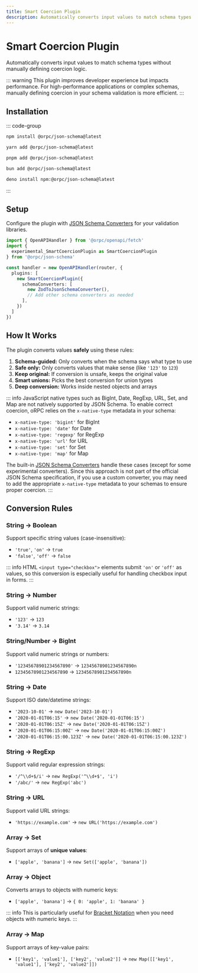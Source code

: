 ```yaml
---
title: Smart Coercion Plugin
description: Automatically converts input values to match schema types without manually defining coercion logic.
---
```


# Smart Coercion Plugin

Automatically converts input values to match schema types without manually defining coercion logic.

::: warning
This plugin improves developer experience but impacts performance. For high-performance applications or complex schemas, manually defining coercion in your schema validation is more efficient.
:::

## Installation

::: code-group

```sh [npm]
npm install @orpc/json-schema@latest
```

```sh [yarn]
yarn add @orpc/json-schema@latest
```

```sh [pnpm]
pnpm add @orpc/json-schema@latest
```

```sh [bun]
bun add @orpc/json-schema@latest
```

```sh [deno]
deno install npm:@orpc/json-schema@latest
```

:::

## Setup

Configure the plugin with [JSON Schema Converters](/docs/openapi/openapi-specification#generating-specifications) for your validation libraries.

```ts
import { OpenAPIHandler } from '@orpc/openapi/fetch'
import {
  experimental_SmartCoercionPlugin as SmartCoercionPlugin
} from '@orpc/json-schema'

const handler = new OpenAPIHandler(router, {
  plugins: [
    new SmartCoercionPlugin({
      schemaConverters: [
        new ZodToJsonSchemaConverter(),
        // Add other schema converters as needed
      ],
    })
  ]
})
```

## How It Works

The plugin converts values **safely** using these rules:

1. **Schema-guided:** Only converts when the schema says what type to use
2. **Safe only:** Only converts values that make sense (like `'123'` to `123`)
3. **Keep original:** If conversion is unsafe, keeps the original value
4. **Smart unions:** Picks the best conversion for union types
5. **Deep conversion:** Works inside nested objects and arrays

::: info
JavaScript native types such as BigInt, Date, RegExp, URL, Set, and Map are not natively supported by JSON Schema. To enable correct coercion, oRPC relies on the `x-native-type` metadata in your schema:

- `x-native-type: 'bigint'` for BigInt
- `x-native-type: 'date'` for Date
- `x-native-type: 'regexp'` for RegExp
- `x-native-type: 'url'` for URL
- `x-native-type: 'set'` for Set
- `x-native-type: 'map'` for Map

The built-in [JSON Schema Converters](/docs/openapi/openapi-specification#generating-specifications) handle these cases (except for some experimental converters). Since this approach is not part of the official JSON Schema specification, if you use a custom converter, you may need to add the appropriate `x-native-type` metadata to your schemas to ensure proper coercion.
:::

## Conversion Rules

### String → Boolean

Support specific string values (case-insensitive):

- `'true'`, `'on'` → `true`
- `'false'`, `'off'` → `false`

::: info
HTML `<input type="checkbox">` elements submit `'on'` or `'off'` as values, so this conversion is especially useful for handling checkbox input in forms.
:::

### String → Number

Support valid numeric strings:

- `'123'` → `123`
- `'3.14'` → `3.14`

### String/Number → BigInt

Support valid numeric strings or numbers:

- `'12345678901234567890'` → `12345678901234567890n`
- `12345678901234567890` → `12345678901234567890n`

### String → Date

Support ISO date/datetime strings:

- `'2023-10-01'` → `new Date('2023-10-01')`
- `'2020-01-01T06:15'` → `new Date('2020-01-01T06:15')`
- `'2020-01-01T06:15Z'` → `new Date('2020-01-01T06:15Z')`
- `'2020-01-01T06:15:00Z'` → `new Date('2020-01-01T06:15:00Z')`
- `'2020-01-01T06:15:00.123Z'` → `new Date('2020-01-01T06:15:00.123Z')`

### String → RegExp

Support valid regular expression strings:

- `'/^\\d+$/i'` → `new RegExp('^\\d+$', 'i')`
- `'/abc/'` → `new RegExp('abc')`

### String → URL

Support valid URL strings:

- `'https://example.com'` → `new URL('https://example.com')`

### Array → Set

Support arrays of **unique values**:

- `['apple', 'banana']` → `new Set(['apple', 'banana'])`

### Array → Object

Converts arrays to objects with numeric keys:

- `['apple', 'banana']` → `{ 0: 'apple', 1: 'banana' }`

::: info
This is particularly useful for [Bracket Notation](/docs/openapi/bracket-notation) when you need objects with numeric keys.
:::

### Array → Map

Support arrays of key-value pairs:

- `[['key1', 'value1'], ['key2', 'value2']]` → `new Map([['key1', 'value1'], ['key2', 'value2']])`
